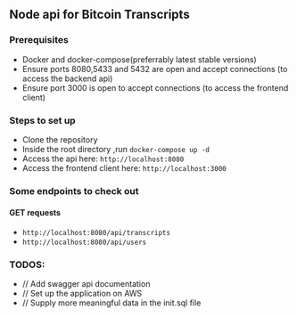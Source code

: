 ## Node api for Bitcoin Transcripts

### Prerequisites

- Docker and docker-compose(preferrably latest stable versions)
- Ensure ports 8080,5433 and 5432 are open and accept connections (to access the backend api)
- Ensure port 3000 is open to accept connections (to access the frontend client)
    
### Steps to set up

- Clone the repository
- Inside the root directory ,run `docker-compose up -d`
- Access the api here: `http://localhost:8080`
- Access the frontend client here: `http://localhost:3000`


### Some endpoints to check out 

#### GET requests

-   `http://localhost:8080/api/transcripts`
-   `http://localhost:8080/api/users`

### TODOS:
- // Add swagger api documentation
- // Set up the application on AWS
- // Supply more meaningful data in the init.sql file

